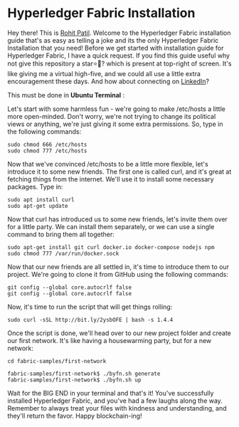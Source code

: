 # Hyperledger Fabric Installation

Hey there! This is [Rohit Patil](https://www.linkedin.com/in/rohit-patil-06a5261b6/). Welcome to the Hyperledger Fabric installation guide that's as easy as telling a joke and its the only Hyperledger Fabric Installation that you need! Before we get started with installation guide for Hyperledger Fabric, I have a quick request. If you find this guide useful why not give this repository a star⭐🤩? which is present at top-right of screen. It's like giving me a virtual high-five, and we could all use a little extra encouragement these days. And how about connecting on [LinkedIn](https://www.linkedin.com/in/rohit-patil-06a5261b6/)?

This must be done in **Ubuntu Terminal** :

Let's start with some harmless fun - we're going to make /etc/hosts a little more open-minded. Don't worry, we're not trying to change its political views or anything, we're just giving it some extra permissions. So, type in the following commands:


```
sudo chmod 666 /etc/hosts
sudo chmod 777 /etc/hosts
```
Now that we've convinced /etc/hosts to be a little more flexible, let's introduce it to some new friends. The first one is called curl, and it's great at fetching things from the internet. We'll use it to install some necessary packages. Type in:


```
sudo apt install curl 
sudo apt-get update
```
Now that curl has introduced us to some new friends, let's invite them over for a little party. We can install them separately, or we can use a single command to bring them all together:

```
sudo apt-get install git curl docker.io docker-compose nodejs npm 
sudo chmod 777 /var/run/docker.sock
```
Now that our new friends are all settled in, it's time to introduce them to our project. We're going to clone it from GitHub using the following commands:

```
git config --global core.autocrlf false
git config --global core.autocrlf false 
```
Now, it's time to run the script that will get things rolling:

```
sudo curl -sSL http://bit.ly/2ysbOFE | bash -s 1.4.4
```
Once the script is done, we'll head over to our new project folder and create our first network. It's like having a housewarming party, but for a new network:

```
cd fabric-samples/first-network
```
```
fabric-samples/first-network$ ./byfn.sh generate
fabric-samples/first-network$ ./byfn.sh up
```

Wait for the BIG END in your terminal and that's it! You've successfully installed Hyperledger Fabric, and you've had a few laughs along the way. Remember to always treat your files with kindness and understanding, and they'll return the favor. Happy blockchain-ing!

